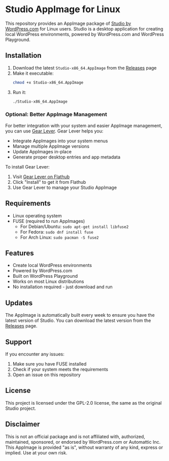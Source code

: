 # Studio AppImage for Linux

This repository provides an AppImage package of [Studio by WordPress.com](https://github.com/Automattic/studio) for Linux users. Studio is a desktop application for creating local WordPress environments, powered by WordPress.com and WordPress Playground.

## Installation

1. Download the latest `Studio-x86_64.AppImage` from the [Releases](https://github.com/yasershahi/studio-appimage/releases) page
2. Make it executable:
   ```bash
   chmod +x Studio-x86_64.AppImage
   ```
3. Run it:
   ```bash
   ./Studio-x86_64.AppImage
   ```

### Optional: Better AppImage Management

For better integration with your system and easier AppImage management, you can use [Gear Lever](https://flathub.org/apps/it.mijorus.gearlever). Gear Lever helps you:
- Integrate AppImages into your system menus
- Manage multiple AppImage versions
- Update AppImages in-place
- Generate proper desktop entries and app metadata

To install Gear Lever:
1. Visit [Gear Lever on Flathub](https://flathub.org/apps/it.mijorus.gearlever)
2. Click "Install" to get it from Flathub
3. Use Gear Lever to manage your Studio AppImage

## Requirements

- Linux operating system
- FUSE (required to run AppImages)
  - For Debian/Ubuntu: `sudo apt-get install libfuse2`
  - For Fedora: `sudo dnf install fuse`
  - For Arch Linux: `sudo pacman -S fuse2`

## Features

- Create local WordPress environments
- Powered by WordPress.com
- Built on WordPress Playground
- Works on most Linux distributions
- No installation required - just download and run

## Updates

The AppImage is automatically built every week to ensure you have the latest version of Studio. You can download the latest version from the [Releases](https://github.com/yasershahi/studio-appimage/releases) page.

## Support

If you encounter any issues:
1. Make sure you have FUSE installed
2. Check if your system meets the requirements
3. Open an issue on this repository

## License

This project is licensed under the GPL-2.0 license, the same as the original Studio project.

## Disclaimer

This is not an official package and is not affiliated with, authorized, maintained, sponsored, or endorsed by WordPress.com or Automattic Inc. This AppImage is provided "as is", without warranty of any kind, express or implied. Use at your own risk. 